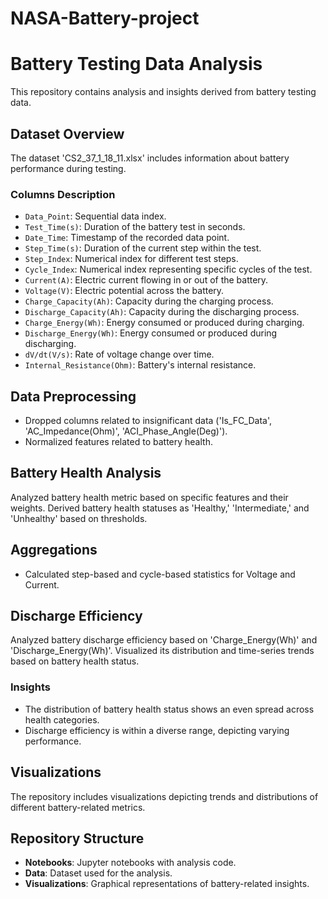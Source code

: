 # NASA-Battery-project
# Battery Testing Data Analysis

This repository contains analysis and insights derived from battery testing data.

## Dataset Overview

The dataset 'CS2_37_1_18_11.xlsx' includes information about battery performance during testing. 

### Columns Description

- `Data_Point`: Sequential data index.
- `Test_Time(s)`: Duration of the battery test in seconds.
- `Date_Time`: Timestamp of the recorded data point.
- `Step_Time(s)`: Duration of the current step within the test.
- `Step_Index`: Numerical index for different test steps.
- `Cycle_Index`: Numerical index representing specific cycles of the test.
- `Current(A)`: Electric current flowing in or out of the battery.
- `Voltage(V)`: Electric potential across the battery.
- `Charge_Capacity(Ah)`: Capacity during the charging process.
- `Discharge_Capacity(Ah)`: Capacity during the discharging process.
- `Charge_Energy(Wh)`: Energy consumed or produced during charging.
- `Discharge_Energy(Wh)`: Energy consumed or produced during discharging.
- `dV/dt(V/s)`: Rate of voltage change over time.
- `Internal_Resistance(Ohm)`: Battery's internal resistance.

## Data Preprocessing

- Dropped columns related to insignificant data ('Is_FC_Data', 'AC_Impedance(Ohm)', 'ACI_Phase_Angle(Deg)').
- Normalized features related to battery health.

## Battery Health Analysis

Analyzed battery health metric based on specific features and their weights. Derived battery health statuses as 'Healthy,' 'Intermediate,' and 'Unhealthy' based on thresholds.

## Aggregations

- Calculated step-based and cycle-based statistics for Voltage and Current.

## Discharge Efficiency

Analyzed battery discharge efficiency based on 'Charge_Energy(Wh)' and 'Discharge_Energy(Wh)'. Visualized its distribution and time-series trends based on battery health status.

### Insights
- The distribution of battery health status shows an even spread across health categories.
- Discharge efficiency is within a diverse range, depicting varying performance.

## Visualizations

The repository includes visualizations depicting trends and distributions of different battery-related metrics.

## Repository Structure

- **Notebooks**: Jupyter notebooks with analysis code.
- **Data**: Dataset used for the analysis.
- **Visualizations**: Graphical representations of battery-related insights.

